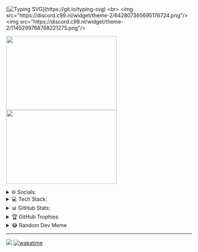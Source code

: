
[![Typing SVG](https://readme-typing-svg.herokuapp.com?lines=Hi+there%F0%9F%91%8B!;IPEXA%20DEV+by+Nico+L.;Scripts;Command+Handler;Templates;STLs;GCODE;And+much+more+Projects!;https%3A%2F%2Fgithub.com%2Fnicolaeser;Twitter%3A+%40ipexatweet;Instagram%3A+%40ipexainsta;Discord%3A+IPEXA;Discord%3A+nicolaeser;+Made+with+%E2%9D%A4.)](https://git.io/typing-svg)
<br>
<img src="https://discord.c99.nl/widget/theme-2/642807365695176724.png"/>
<img src="https://discord.c99.nl/widget/theme-2/1145299768768221275.png"/>

<img src="https://wakatime.com/share/@2b8e62dc-47d0-49b9-a826-6584ce027a6b/68cc7086-9268-4714-9ef3-1229d07d7559.png" width="300" height="200" /></a>
<img src="https://wakatime.com/share/@2b8e62dc-47d0-49b9-a826-6584ce027a6b/f7e44973-b636-4ad0-ad79-7e03146f6a92.png" width="300" height="200" /></a>

<details>
  
<summary> 🌐 Socials: </summary>
  
[![Instagram](https://img.shields.io/badge/Instagram-%23E4405F.svg?logo=Instagram&logoColor=white)](https://instagram.com/ipexadev) 
[![Twitch](https://img.shields.io/badge/Twitch-%239146FF.svg?logo=Twitch&logoColor=white)](https://twitch.tv/liveipexa) 
[![Twitter](https://img.shields.io/badge/Twitter-%231DA1F2.svg?logo=Twitter&logoColor=white)](https://twitter.com/ipexatweet) 

</details>

<details>
  
<summary> 💻 Tech Stack: </summary>

![CSS3](https://img.shields.io/badge/css3-%231572B6.svg?style=flat&logo=css3&logoColor=white) 
![JavaScript](https://img.shields.io/badge/javascript-%23323330.svg?style=flat&logo=javascript&logoColor=%23F7DF1E) 
![Python](https://img.shields.io/badge/python-3670A0?style=flat&logo=python&logoColor=ffdd54) 
![HTML5](https://img.shields.io/badge/html5-%23E34F26.svg?style=flat&logo=html5&logoColor=white) 
![PHP](https://img.shields.io/badge/php-%23777BB4.svg?style=flat&logo=php&logoColor=white) 
![Shell Script](https://img.shields.io/badge/shell_script-%23121011.svg?style=flat&logo=gnu-bash&logoColor=white) 
![Java](https://img.shields.io/badge/java-%23ED8B00.svg?style=flat&logo=java&logoColor=white) 
![Cloudflare](https://img.shields.io/badge/Cloudflare-F38020?style=flat&logo=Cloudflare&logoColor=white) 
![MySQL](https://img.shields.io/badge/mysql-%2300f.svg?style=flat&logo=mysql&logoColor=white) 
![SQLite](https://img.shields.io/badge/sqlite-%2307405e.svg?style=flat&logo=sqlite&logoColor=white) 
![NodeJS](https://img.shields.io/badge/node.js-6DA55F?style=flat&logo=node.js&logoColor=white) 
![Express.js](https://img.shields.io/badge/express.js-%23404d59.svg?style=flat&logo=express&logoColor=%2361DAFB) 
![NPM](https://img.shields.io/badge/NPM-%23000000.svg?style=flat&logo=npm&logoColor=white) 
![Adobe Photoshop](https://img.shields.io/badge/adobephotoshop-%2331A8FF.svg?style=flat&logo=adobephotoshop&logoColor=white) 
![Docker](https://img.shields.io/badge/docker-%230db7ed.svg?style=flat&logo=docker&logoColor=white) 
![Raspberry Pi](https://img.shields.io/badge/-RaspberryPi-C51A4A?style=flat&logo=Raspberry-Pi)
  
</details>

<details>
  
<summary> 📊 GitHub Stats: </summary>
  
![](https://github-readme-stats.vercel.app/api?username=nicolaeser&theme=radical&hide_border=false&include_all_commits=true&count_private=true)<br/>
![](https://github-readme-streak-stats.herokuapp.com/?user=nicolaeser&theme=radical&hide_border=false)<br/>
![](https://github-readme-stats.vercel.app/api/top-langs/?username=nicolaeser&theme=radical&hide_border=false&include_all_commits=true&count_private=true&layout=compact)
  
</details>

<details>
  
<summary> 🏆 GitHub Trophies </summary>
  
![](https://github-profile-trophy.vercel.app/?username=nicolaeser&theme=radical&no-frame=false&no-bg=false&margin-w=4)
  
</details>

<details>
  
<summary> 😂 Random Dev Meme </summary>
  
<img src="https://random-memer.herokuapp.com/" width="512px"/>
  
</details>

---

[![](https://visitcount.itsvg.in/api?id=nicolaeser&icon=0&color=0)](https://visitcount.itsvg.in) 
[![wakatime](https://wakatime.com/badge/user/2b8e62dc-47d0-49b9-a826-6584ce027a6b.svg)](https://wakatime.com/@2b8e62dc-47d0-49b9-a826-6584ce027a6b)
